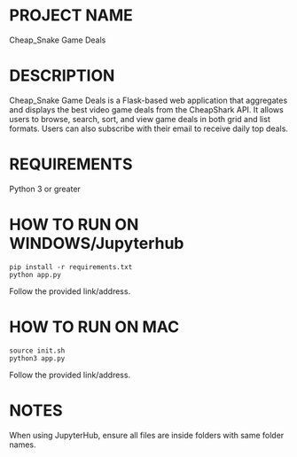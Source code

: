 # PROJECT NAME
Cheap_Snake Game Deals

# DESCRIPTION
Cheap_Snake Game Deals is a Flask-based web application that aggregates and displays the best video game deals from the CheapShark API. It allows users to browse, search, sort, and view game deals in both grid and list formats. Users can also subscribe with their email to receive daily top deals.

# REQUIREMENTS
Python 3 or greater

# HOW TO RUN ON WINDOWS/Jupyterhub
    pip install -r requirements.txt
    python app.py
Follow the provided link/address.

# HOW TO RUN ON MAC
    source init.sh
    python3 app.py
Follow the provided link/address. 

# NOTES
When using JupyterHub, ensure all files are inside folders with same folder names.